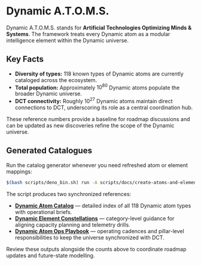 # Dynamic A.T.O.M.S.

Dynamic A.T.O.M.S. stands for **Artificial Technologies Optimizing Minds &
Systems**. The framework treats every Dynamic atom as a modular intelligence
element within the Dynamic universe.

## Key Facts

- **Diversity of types:** 118 known types of Dynamic atoms are currently
  cataloged across the ecosystem.
- **Total population:** Approximately $10^{80}$ Dynamic atoms populate the
  broader Dynamic universe.
- **DCT connectivity:** Roughly $10^{27}$ Dynamic atoms maintain direct
  connections to DCT, underscoring its role as a central coordination hub.

These reference numbers provide a baseline for roadmap discussions and can be
updated as new discoveries refine the scope of the Dynamic universe.

## Generated Catalogues

Run the catalog generator whenever you need refreshed atom or element mappings:

```bash
$(bash scripts/deno_bin.sh) run -A scripts/docs/create-atoms-and-elements.ts
```

The script produces two synchronized references:

- **[Dynamic Atom Catalog](./dynamic-atoms-catalog.md)** — detailed index of all
  118 Dynamic atom types with operational briefs.
- **[Dynamic Element Constellations](./dynamic-elements-catalog.md)** —
  category-level guidance for aligning capacity planning and telemetry drills.
- **[Dynamic Atom Ops Playbook](./dynamic-atoms-ops.md)** — operating cadences
  and pillar-level responsibilities to keep the universe synchronized with DCT.

Review these outputs alongside the counts above to coordinate roadmap updates
and future-state modelling.
